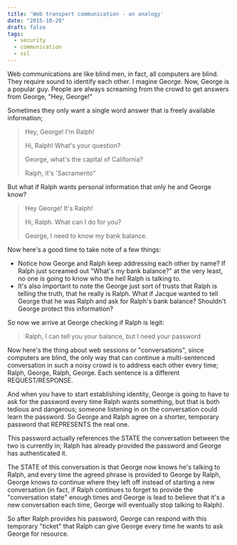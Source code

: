 ```yaml
---
title: 'Web transport communication - an analogy'
date: "2015-10-20"
draft: false
tags:
  - security
  - communication
  - ssl
---
```


Web communications are like blind men, in fact, all computers are blind. They require sound to identify each other.
I
magine George. Now, George is a popular guy. People are always screaming from the crowd to get answers from George, "Hey, George!"

Sometimes they only want a single word answer that is freely available information;

> Hey, George! I'm Ralph!
> 
> Hi, Ralph! What's your question?
> 
> George, what's the capital of California?
> 
> Ralph, it's 'Sacramento"

But what if Ralph wants personal information that only he and George know?

> Hey George! It's Ralph!
> 
> Hi, Ralph. What can I do for you?
> 
> George, I need to know my bank balance.

Now here's a good time to take note of a few things:

* Notice how George and Ralph keep addressing each other by name? If Ralph just screamed out "What's my bank balance?" at the very least, no one is going to know who the hell Ralph is talking to. 
* It's also important to note the George just sort of trusts that Ralph is telling the truth, that he really is Ralph. What if Jacque wanted to tell George that he was Ralph and ask for Ralph's bank balance? Shouldn't George protect this information?

So now we arrive at George checking if Ralph is legit:

> Ralph, I can tell you your balance, but I need your password

Now here's the thing about web sessions or "conversations", since computers are blind, the only way that can continue a multi-sentenced conversation in such a noisy crowd is to address each other every time; Ralph, George, Ralph, George. Each sentence is a different REQUEST/RESPONSE.

And when you have to start establishing identity, George is going to have to ask for the password every time Ralph wants something, but that is both tedious and dangerous; someone listening in on the conversation could learn the password. So George and Ralph agree on a shorter, temporary password that REPRESENTS the real one.

This password actually references the STATE the conversation between the two is currently in; Ralph has already provided the password and George has authenticated it.

The STATE of this conversation is that George now knows he's talking to Ralph, and every time the agreed phrase is provided to George by Ralph, George knows to continue where they left off instead of starting a new conversation (in fact, if Ralph continues to forget to provide the "conversation state" enough times and George is lead to believe that it's a new conversation each time, George will eventually stop talking to Ralph).

So after Ralph provides his password, George can respond with this temporary "ticket" that Ralph can give George every time he wants to ask George for resource.
